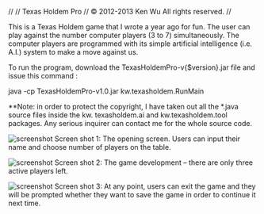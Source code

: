 //
// Texas Holdem Pro 
// © 2012-2013 Ken Wu All rights reserved. 
// 

This is a Texas Holdem game that I wrote a year ago for fun.  The user can play against the number computer players (3 to 7) simultaneously.   The computer players are programmed with its simple artificial intelligence (i.e. A.I.) system to make a move against us.

To run the program, download the TexasHoldemPro-v{$version}.jar file and issue this command :   

java -cp TexasHoldemPro-v1.0.jar kw.texasholdem.RunMain

**Note: in order to protect the copyright, I have taken out all the *.java source files inside the kw. texasholdem.ai and kw.texasholdem.tool packages.  Any serious inquirer can contact me for the whole source code.

![screenshot](https://raw.github.com/wwken/Games/master/TexasHoldemPro/screenshots/1.png) 
Screen shot 1: The opening screen.   Users can input their name and choose number of players on the table.

 ![screenshot](https://raw.github.com/wwken/Games/master/TexasHoldemPro/screenshots/2.png)
Screen shot 2: The game development – there are only three active players left.

 ![screenshot](https://raw.github.com/wwken/Games/master/TexasHoldemPro/screenshots/3.png)
Screen shot 3: At any point, users can exit the game and they will be prompted whether they want to save the game in order to continue it next time.

